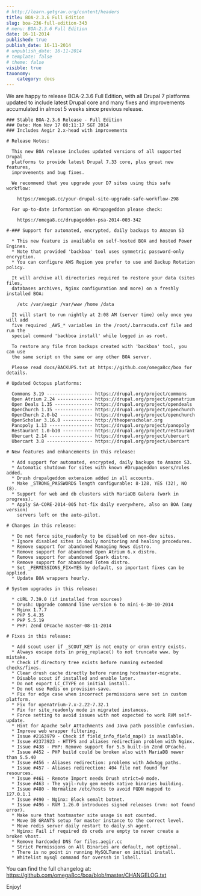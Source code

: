 ```yaml
---
# http://learn.getgrav.org/content/headers
title: BOA-2.3.6 Full Edition
slug: boa-236-full-edition-343
# menu: BOA-2.3.6 Full Edition
date: 16-11-2014
published: true
publish_date: 16-11-2014
# unpublish_date: 16-11-2014
# template: false
# theme: false
visible: true
taxonomy:
    category: docs
---
```


 We are happy to release BOA-2.3.6 Full Edition, with all Drupal 7 platforms updated to include latest Drupal core and many fixes and improvements accumulated in almost 5 weeks since previous release.

 
    ### Stable BOA-2.3.6 Release - Full Edition
    ### Date: Mon Nov 17 08:11:17 SGT 2014
    ### Includes Aegir 2.x-head with improvements
    
    # Release Notes:
    
      This new BOA release includes updated versions of all supported Drupal
      platforms to provide latest Drupal 7.33 core, plus great new features,
      improvements and bug fixes.
    
      We recommend that you upgrade your D7 sites using this safe workflow:
    
        https://omega8.cc/your-drupal-site-upgrade-safe-workflow-298
    
      For up-to-date information on #Drupageddon please check:
    
        https://omega8.cc/drupageddon-psa-2014-003-342
    
    #-### Support for automated, encrypted, daily backups to Amazon S3
    
      * This new feature is available on self-hosted BOA and hosted Power Engines.
      * Note that provided 'backboa' tool uses symmetric password-only encryption.
      * You can configure AWS Region you prefer to use and Backup Rotation policy.
    
      It will archive all directories required to restore your data (sites files,
      databases archives, Nginx configuration and more) on a freshly installed BOA:
    
        /etc /var/aegir /var/www /home /data
    
      It will start to run nightly at 2:08 AM (server time) only once you will add
      five required _AWS_* variables in the /root/.barracuda.cnf file and run the
      special command 'backboa install' while logged in as root.
    
      To restore any file from backups created with 'backboa' tool, you can use
      the same script on the same or any other BOA server.
    
      Please read docs/BACKUPS.txt at https://github.com/omega8cc/boa for details.
    
    # Updated Octopus platforms:
    
      Commons 3.19 ----------------- https://drupal.org/project/commons
      Open Atrium 2.24 ------------- https://drupal.org/project/openatrium
      Open Deals 1.35 -------------- https://drupal.org/project/opendeals
      OpenChurch 1.15 -------------- https://drupal.org/project/openchurch
      OpenChurch 2.0-b2 ------------ https://drupal.org/project/openchurch
      OpenScholar 3.16.0 ----------- http://theopenscholar.org
      Panopoly 1.13 ---------------- https://drupal.org/project/panopoly
      Restaurant 1.0-b10 ----------- https://drupal.org/project/restaurant
      Ubercart 2.14 ---------------- https://drupal.org/project/ubercart
      Ubercart 3.8 ----------------- https://drupal.org/project/ubercart
    
    # New features and enhancements in this release:
    
      * Add support for automated, encrypted, daily backups to Amazon S3.
      * Automatic shutdown for sites with known #Drupageddon users/roles added.
      * Drush drupalgeddon extension added in all accounts.
      * Make _STRONG_PASSWORDS length configurable: 8-128, YES (32), NO (8).
      * Support for web and db clusters with MariaDB Galera (work in progress).
      * Apply SA-CORE-2014-005 hot-fix daily everywhere, also on BOA (any version)
        servers left on the auto-pilot.
    
    # Changes in this release:
    
      * Do not force site_readonly to be disabled on non-dev sites.
      * Ignore disabled sites in daily monitoring and healing procedures.
      * Remove support for abandoned Managing News distro.
      * Remove support for abandoned Open Atrium 6.x distro.
      * Remove support for abandoned Spark distro.
      * Remove support for abandoned Totem distro.
      * Set _PERMISSIONS_FIX=YES by default, so important fixes can be applied.
      * Update BOA wrappers hourly.
    
    # System upgrades in this release:
    
      * cURL 7.39.0 (if installed from sources)
      * Drush: Upgrade command line version 6 to mini-6-30-10-2014
      * Nginx 1.7.7
      * PHP 5.4.35
      * PHP 5.5.19
      * PHP: Zend OPcache master-08-11-2014
    
    # Fixes in this release:
    
      * Add scout user if _SCOUT_KEY is not empty or cron entry exists.
      * Always escape dots in preg_replace() to not truncate www. by mistake.
      * Check if directory tree exists before running extended checks/fixes.
      * Clear drush cache directly before running hostmaster-migrate.
      * Disable scout if installed and enable later.
      * Do not export LC_CTYPE on initial install.
      * Do not use Redis on provision-save.
      * Fix for edge case when incorrect permissions were set in custom platform.
      * Fix for openatrium-7.x-2.22-7.32.1
      * Fix for site_readonly mode in migrated instances.
      * Force setting to avoid issues with not expected to work RVM self-update.
      * Hint for Apache Solr Attachments and Java path possible confusion.
      * Improve web wrapper filtering.
      * Issue #2163979 - Check if field_info_field_map() is available.
      * Issue #2373923 - HTTPS and aliases redirection problem with Nginx.
      * Issue #438 - PHP: Remove support for 5.5 built-in Zend OPcache.
      * Issue #452 - PHP build could be broken also with MariaDB newer than 5.5.40
      * Issue #456 - Aliases redirection: problems with AdvAgg paths.
      * Issue #457 - Aliases redirection: 404 file not found for resources.
      * Issue #461 - Remote Import needs Drush strict=0 mode.
      * Issue #463 - The yajl-ruby gem needs native binaries building.
      * Issue #480 - Normalize /etc/hosts to avoid FQDN mapped to 127.0.1.1
      * Issue #490 - Nginx: Block semalt botnet.
      * Issue #496 - RVM 1.26.0 introduces signed releases (rvm: not found error).
      * Make sure that hostmaster site usage is not counted.
      * Move DB GRANTS setup for master instance to the correct level.
      * Move redis server daily restart to daily.sh agent.
      * Nginx: Fail if required db creds are empty to never create a broken vhost.
      * Remove hardcoded DNS for files.aegir.cc
      * Strict Permissions on All Binaries are default, not optional.
      * There is no point in running MySQLTuner on initial install.
      * Whitelist mysql command for overssh in lshell.


 You can find the full changelog at: https://github.com/omega8cc/boa/blob/master/CHANGELOG.txt

Enjoy!